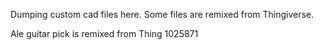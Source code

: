 Dumping custom cad files here. Some files are remixed from Thingiverse.


Ale guitar pick is remixed from Thing 1025871
